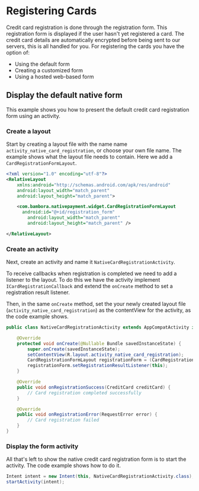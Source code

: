 # Registering Cards

Credit card registration is done through the registration form. This registration form is displayed if the user hasn't yet registered a card. The credit card details are automatically encrypted before being sent to our servers, this is all handled for you. For registering the cards you have the option of:

* Using the default form
* Creating a customized form
* Using a hosted web-based form

## Display the default native form

This example shows you how to present the default credit card registration form using an activity.

### Create a layout

Start by creating a layout file with the name name `activity_native_card_registration`, or choose your own file name. The example shows what the layout file needs to contain. Here we add a `CardRegistrationFormLayout`.

```xml
<?xml version="1.0" encoding="utf-8"?>
<RelativeLayout
    xmlns:android="http://schemas.android.com/apk/res/android"
    android:layout_width="match_parent"
    android:layout_height="match_parent">

    <com.bambora.nativepayment.widget.CardRegistrationFormLayout
      android:id="@+id/registration_form"
        android:layout_width="match_parent"
        android:layout_height="match_parent" />

</RelativeLayout>
```

### Create an activity
Next, create an activity and name it `NativeCardRegistrationActivity`.

To receive callbacks when registration is completed we need to add a listener to the layout. To do this we have the activity implement `ICardRegistrationCallback` and extend the `onCreate` method to set a registration result listener.

Then, in the same `onCreate` method, set the your newly created layout file (`activity_native_card_registration`) as the contentView for the activity, as the code example shows.

```java
public class NativeCardRegistrationActivity extends AppCompatActivity implements ICardRegistrationCallback {

    @Override
    protected void onCreate(@Nullable Bundle savedInstanceState) {
        super.onCreate(savedInstanceState);
        setContentView(R.layout.activity_native_card_registration);
        CardRegistrationFormLayout registrationForm = (CardRegistrationFormLayout) findViewById(R.id.registration_form);
        registrationForm.setRegistrationResultListener(this);
    }

    @Override
    public void onRegistrationSuccess(CreditCard creditCard) {
        // Card registration completed successfully
    }

    @Override
    public void onRegistrationError(RequestError error) {
        // Card registration failed
    }
}

```

### Display the form activity

All that's left to show the native credit card registration form is to start the activity. The code example shows how to do it.

```java
Intent intent = new Intent(this, NativeCardRegistrationActivity.class);
startActivity(intent);
```
